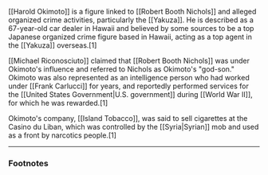 [[Harold Okimoto]] is a figure linked to [[Robert Booth Nichols]] and alleged organized crime activities, particularly the [[Yakuza]]. He is described as a 67-year-old car dealer in Hawaii and believed by some sources to be a top Japanese organized crime figure based in Hawaii, acting as a top agent in the [[Yakuza]] overseas.[1]

[[Michael Riconosciuto]] claimed that [[Robert Booth Nichols]] was under Okimoto's influence and referred to Nichols as Okimoto's "god-son." Okimoto was also represented as an intelligence person who had worked under [[Frank Carlucci]] for years, and reportedly performed services for the [[United States Government|U.S. government]] during [[World War II]], for which he was rewarded.[1]

Okimoto's company, [[Island Tobacco]], was said to sell cigarettes at the Casino du Liban, which was controlled by the [[Syria|Syrian]] mob and used as a front by narcotics people.[1]

---
### Footnotes
[^1]: Seymour, Cheri. *The Last Circle: Danny Casolaro’s Investigation into the Octopus and the PROMIS Software Scandal*. First Edition. TrineDay, 2010.